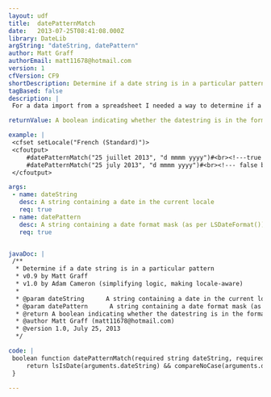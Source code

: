 ```yaml
---
layout: udf
title:  datePatternMatch
date:   2013-07-25T08:41:08.000Z
library: DateLib
argString: "dateString, datePattern"
author: Matt Graff
authorEmail: matt11678@hotmail.com
version: 1
cfVersion: CF9
shortDescription: Determine if a date string is in a particular pattern
tagBased: false
description: |
 For a data import from a spreadsheet I needed a way to determine if a string was in the format dd-MMM-yy so I knew to transform it to another database friendly format (ie mm/dd/yyyy)

returnValue: A boolean indicating whether the datestring is in the format specified by datepattern

example: |
 <cfset setLocale("French (Standard)")>
 <cfoutput>
     #datePatternMatch("25 juillet 2013", "d mmmm yyyy")#<br><!---true --->
     #datePatternMatch("25 july 2013", "d mmmm yyyy")#<br><!--- false because "july" is not valid in French --->
 </cfoutput>

args:
 - name: dateString
   desc: A string containing a date in the current locale
   req: true
 - name: datePattern
   desc: A string containing a date format mask (as per LSDateFormat())
   req: true


javaDoc: |
 /**
  * Determine if a date string is in a particular pattern
  * v0.9 by Matt Graff
  * v1.0 by Adam Cameron (simplifying logic, making locale-aware)
  * 
  * @param dateString      A string containing a date in the current locale (Required)
  * @param datePattern      A string containing a date format mask (as per LSDateFormat()) (Required)
  * @return A boolean indicating whether the datestring is in the format specified by datepattern 
  * @author Matt Graff (matt11678@hotmail.com) 
  * @version 1.0, July 25, 2013 
  */

code: |
 boolean function datePatternMatch(required string dateString, required string datePattern){
     return lsIsDate(arguments.dateString) && compareNoCase(arguments.dateString, lsDateFormat(arguments.dateString, arguments.datePattern) ) == 0;
 }

---
```


